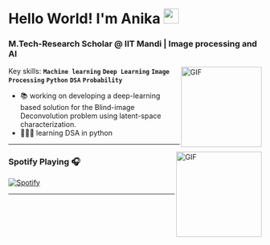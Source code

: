 # Hello World! I'm Anika <img width="30px" src="https://media.tenor.com/images/3b388fe03da271d2674faf85eb7c3fcd/tenor.gif" />
### M.Tech-Research Scholar @ IIT Mandi | Image processing and AI

<img align="right" alt="GIF" height="160px" src="https://media.giphy.com/media/du3J3cXyzhj75IOgvA/giphy.gif">

Key skills:
**`Machine learning`**
**`Deep Learning`**
**`Image Processing`**
**`Python`**
**`DSA`**
**`Probability`**

- 📚 working on developing a deep-learning based solution for the Blind-image Deconvolution problem using latent-space characterization.
- 👩🏻‍💻 learning DSA in python


---

<img align="right" alt="GIF" height="170px" src="https://media.giphy.com/media/J5B1Y8QZnzXXbLQIBu/giphy.gif" />

### Spotify Playing 🎧

[![Spotify](https://novatorem.bgstatic.vercel.app/api/spotify)](https://open.spotify.com/user/31zgg7quj3teuxf3mppylkxgip3q)

---

<!--

**anika81199/anika81199** is a ✨ _special_ ✨ repository because its `README.md` (this file) appears on your GitHub profile.

Here are some ideas to get you started:

- 🔭 I’m currently working on ...
- 🌱 I’m currently learning ...
- 👯 I’m looko collaborate on ...
- 🤔 I’m looking for help with ...
- 💬 Ask me about ...
- 📫 How to reach me: ...
- 😄 Pronouns: ...
- ⚡ Fun fact: ...
-->
